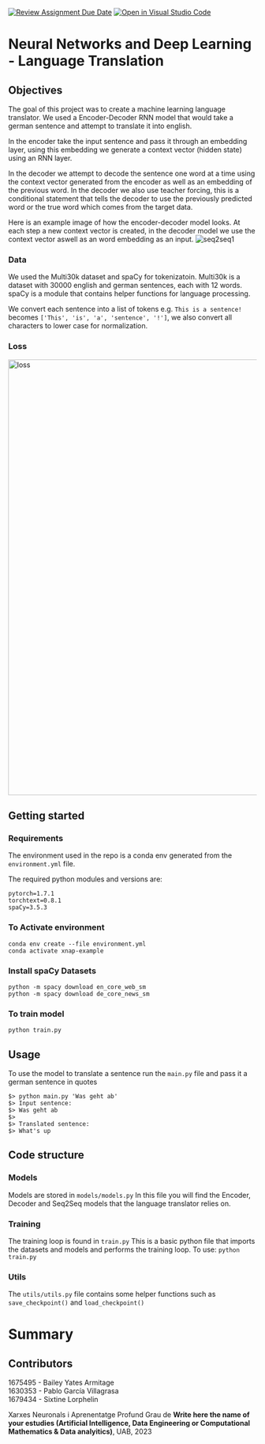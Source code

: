 [![Review Assignment Due Date](https://classroom.github.com/assets/deadline-readme-button-24ddc0f5d75046c5622901739e7c5dd533143b0c8e959d652212380cedb1ea36.svg)](https://classroom.github.com/a/wT71nrpQ)
[![Open in Visual Studio Code](https://classroom.github.com/assets/open-in-vscode-718a45dd9cf7e7f842a935f5ebbe5719a5e09af4491e668f4dbf3b35d5cca122.svg)](https://classroom.github.com/online_ide?assignment_repo_id=11110476&assignment_repo_type=AssignmentRepo)

# Neural Networks and Deep Learning - Language Translation

## Objectives
The goal of this project was to create a machine learning language translator.
We used a Encoder-Decoder RNN model that would take a german sentence and attempt to translate it into english.

In the encoder take the input sentence and pass it through an embedding layer, using this embedding we generate a context vector (hidden state) using an RNN layer.

In the decoder we attempt to decode the sentence one word at a time using the context vector generated from the encoder as well as an embedding of the previous word. In the decoder we also use teacher forcing, this is a conditional statement that tells the decoder to use the previously predicted word or the true word which comes from the target data.

Here is an example image of how the encoder-decoder model looks.
At each step a new context vector is created, in the decoder model we use the context vector aswell as an word embedding as an input.
![seq2seq1](https://github.com/DCC-UAB/dlnn-project_ia-group_14/assets/31530319/41dc71ab-4c0b-4980-83a3-fa93082f80f5)


### Data
We used the Multi30k dataset and spaCy for tokenizatoin. 
Multi30k is a dataset with 30000 english and german sentences, each with 12 words.
spaCy is a module that contains helper functions for language processing.

We convert each sentence into a list of tokens e.g. `This is a sentence!` becomes `['This', 'is', 'a', 'sentence', '!']`, we also convert all characters to lower case for normalization.

### Loss
<img width="881" alt="loss" src="https://github.com/DCC-UAB/dlnn-project_ia-group_14/assets/31530319/54cc228f-ae46-4220-b88e-326b8d9bb578">


## Getting started
### Requirements
The environment used in the repo is a conda env generated from the `environment.yml` file.

The required python modules and versions are:
```
pytorch=1.7.1
torchtext=0.8.1
spaCy=3.5.3
```

### To Activate environment
```
conda env create --file environment.yml
conda activate xnap-example
```

### Install spaCy Datasets
```
python -m spacy download en_core_web_sm
python -m spacy download de_core_news_sm
```

### To train model
`python train.py`


## Usage
To use the model to translate a sentence run the `main.py` file and pass it a german sentence in quotes
```
$> python main.py 'Was geht ab'
$> Input sentence:
$> Was geht ab
$>
$> Translated sentence:
$> What's up
```


## Code structure
### Models
Models are stored in `models/models.py`
In this file you will find the Encoder, Decoder and Seq2Seq models that the language translator relies on.

### Training
The training loop is found in `train.py`
This is a basic python file that imports the datasets and models and performs the training loop. 
To use:
`python train.py`

### Utils
The `utils/utils.py` file contains some helper functions such as `save_checkpoint()` and `load_checkpoint()`


# Summary



## Contributors
1675495 - Bailey Yates Armitage\
1630353 - Pablo García Villagrasa\
1679434 - Sixtine Lorphelin


Xarxes Neuronals i Aprenentatge Profund
Grau de __Write here the name of your estudies (Artificial Intelligence, Data Engineering or Computational Mathematics & Data analyitics)__, 
UAB, 2023
